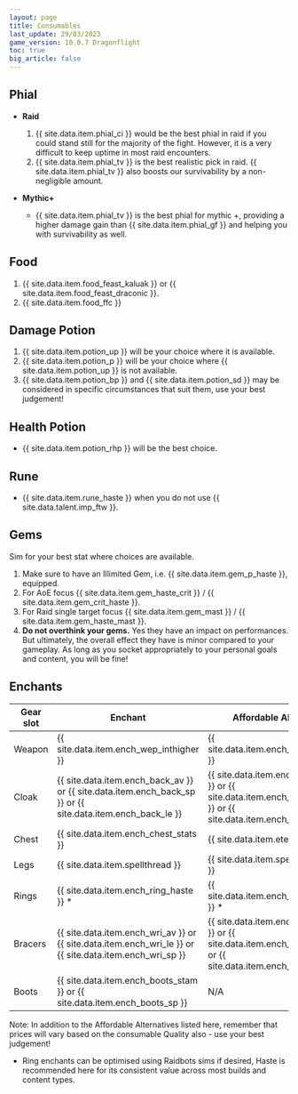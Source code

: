 ```yaml
---
layout: page
title: Consumables
last_update: 29/03/2023
game_version: 10.0.7 Dragonflight
toc: true
big_article: false
---
```


## Phial
* **Raid**
  1. {{ site.data.item.phial_ci }} would be the best phial in raid if you could stand still for the majority of the fight. However, it is a very difficult to keep uptime in most raid encounters.
  1. {{ site.data.item.phial_tv }} is the best realistic pick in raid. {{ site.data.item.phial_tv }} also boosts our survivability by a non-negligible amount.

* **Mythic+**
  * {{ site.data.item.phial_tv }} is the best phial for mythic +, providing a higher damage gain than {{ site.data.item.phial_gf }} and helping you with survivability as well.

## Food
1. {{ site.data.item.food_feast_kaluak }} or {{ site.data.item.food_feast_draconic }}.
1. {{ site.data.item.food_ffc }}

## Damage Potion
1. {{ site.data.item.potion_up }} will be your choice where it is available.
1. {{ site.data.item.potion_p }} will be your choice where {{ site.data.item.potion_up }} is not available.
1. {{ site.data.item.potion_bp }} and {{ site.data.item.potion_sd }} may be considered in specific circumstances that suit them, use your best judgement!

## Health Potion
* {{ site.data.item.potion_rhp }} will be the best choice.

## Rune
* {{ site.data.item.rune_haste }} when you do not use {{ site.data.talent.imp_ftw }}.

## Gems
Sim for your best stat where choices are available.
1. Make sure to have an Illimited Gem, i.e. {{ site.data.item.gem_p_haste }}, equipped.
1. For AoE focus {{ site.data.item.gem_haste_crit }} / {{ site.data.item.gem_crit_haste }}.
1. For Raid single target focus {{ site.data.item.gem_mast }} / {{ site.data.item.gem_haste_mast }}.
1. **Do not overthink your gems.** Yes they have an impact on performances. But ultimately, the overall effect they have is minor compared to your gameplay. As long as you socket appropriately to your personal goals and content, you will be fine!

## Enchants

Gear slot | Enchant | Affordable Alternative
--- | --- | ---
Weapon | {{ site.data.item.ench_wep_inthigher }} | {{ site.data.item.ench_wep_intlower }}
Cloak | {{ site.data.item.ench_back_av }} or {{ site.data.item.ench_back_sp }} or {{ site.data.item.ench_back_le }} | {{ site.data.item.ench_back_av_low }} or {{ site.data.item.ench_back_sp_low }} or {{ site.data.item.ench_back_le_low }}
Chest | {{ site.data.item.ench_chest_stats }} | {{ site.data.item.eternal_insight }}
Legs | {{ site.data.item.spellthread }} | {{ site.data.item.spellthread_lower }}
Rings | {{ site.data.item.ench_ring_haste }} * | {{ site.data.item.ench_ring_haste_low }} *
Bracers | {{ site.data.item.ench_wri_av }} or {{ site.data.item.ench_wri_le }} or {{ site.data.item.ench_wri_sp }} | {{ site.data.item.ench_wri_av_low }} or {{ site.data.item.ench_wri_le_low }} or {{ site.data.item.ench_wri_sp_low }}
Boots | {{ site.data.item.ench_boots_stam }} or {{ site.data.item.ench_boots_sp }} | N/A

Note: In addition to the Affordable Alternatives listed here, remember that prices will vary based on the consumable Quality also - use your best judgement!
- Ring enchants can be optimised using Raidbots sims if desired, Haste is recommended here for its consistent value across most builds and content types.
